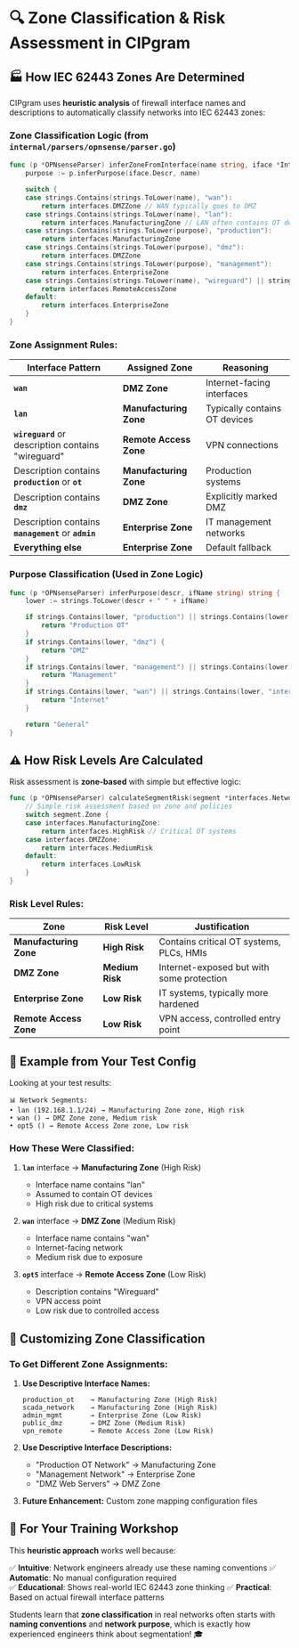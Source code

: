 # 🔍 Zone Classification & Risk Assessment in CIPgram

## 🏭 **How IEC 62443 Zones Are Determined**

CIPgram uses **heuristic analysis** of firewall interface names and descriptions to automatically classify networks into IEC 62443 zones:

### **Zone Classification Logic** (from `internal/parsers/opnsense/parser.go`)

```go
func (p *OPNsenseParser) inferZoneFromInterface(name string, iface *Interface) interfaces.IEC62443Zone {
    purpose := p.inferPurpose(iface.Descr, name)

    switch {
    case strings.Contains(strings.ToLower(name), "wan"):
        return interfaces.DMZZone // WAN typically goes to DMZ
    case strings.Contains(strings.ToLower(name), "lan"):
        return interfaces.ManufacturingZone // LAN often contains OT devices
    case strings.Contains(strings.ToLower(purpose), "production"):
        return interfaces.ManufacturingZone
    case strings.Contains(strings.ToLower(purpose), "dmz"):
        return interfaces.DMZZone
    case strings.Contains(strings.ToLower(purpose), "management"):
        return interfaces.EnterpriseZone
    case strings.Contains(strings.ToLower(name), "wireguard") || strings.Contains(strings.ToLower(iface.Descr), "wireguard"):
        return interfaces.RemoteAccessZone
    default:
        return interfaces.EnterpriseZone
    }
}
```

### **Zone Assignment Rules:**

| **Interface Pattern** | **Assigned Zone** | **Reasoning** |
|----------------------|-------------------|---------------|
| **`wan`** | **DMZ Zone** | Internet-facing interfaces |
| **`lan`** | **Manufacturing Zone** | Typically contains OT devices |
| **`wireguard`** or description contains "wireguard" | **Remote Access Zone** | VPN connections |
| Description contains **`production`** or **`ot`** | **Manufacturing Zone** | Production systems |
| Description contains **`dmz`** | **DMZ Zone** | Explicitly marked DMZ |
| Description contains **`management`** or **`admin`** | **Enterprise Zone** | IT management networks |
| **Everything else** | **Enterprise Zone** | Default fallback |

### **Purpose Classification** (Used in Zone Logic)

```go
func (p *OPNsenseParser) inferPurpose(descr, ifName string) string {
    lower := strings.ToLower(descr + " " + ifName)

    if strings.Contains(lower, "production") || strings.Contains(lower, "ot") {
        return "Production OT"
    }
    if strings.Contains(lower, "dmz") {
        return "DMZ"
    }
    if strings.Contains(lower, "management") || strings.Contains(lower, "admin") {
        return "Management"
    }
    if strings.Contains(lower, "wan") || strings.Contains(lower, "internet") {
        return "Internet"
    }

    return "General"
}
```

## ⚠️ **How Risk Levels Are Calculated**

Risk assessment is **zone-based** with simple but effective logic:

```go
func (p *OPNsenseParser) calculateSegmentRisk(segment *interfaces.NetworkSegment, policies []*interfaces.SecurityPolicy) interfaces.RiskLevel {
    // Simple risk assessment based on zone and policies
    switch segment.Zone {
    case interfaces.ManufacturingZone:
        return interfaces.HighRisk // Critical OT systems
    case interfaces.DMZZone:
        return interfaces.MediumRisk
    default:
        return interfaces.LowRisk
    }
}
```

### **Risk Level Rules:**

| **Zone** | **Risk Level** | **Justification** |
|----------|----------------|-------------------|
| **Manufacturing Zone** | **High Risk** | Contains critical OT systems, PLCs, HMIs |
| **DMZ Zone** | **Medium Risk** | Internet-exposed but with some protection |
| **Enterprise Zone** | **Low Risk** | IT systems, typically more hardened |
| **Remote Access Zone** | **Low Risk** | VPN access, controlled entry point |

## 🎯 **Example from Your Test Config**

Looking at your test results:

```
📊 Network Segments:
• lan (192.168.1.1/24) → Manufacturing Zone zone, High risk
• wan () → DMZ Zone zone, Medium risk  
• opt5 () → Remote Access Zone zone, Low risk
```

### **How These Were Classified:**

1. **`lan`** interface → **Manufacturing Zone** (High Risk)
   - Interface name contains "lan" 
   - Assumed to contain OT devices
   - High risk due to critical systems

2. **`wan`** interface → **DMZ Zone** (Medium Risk)
   - Interface name contains "wan"
   - Internet-facing network
   - Medium risk due to exposure

3. **`opt5`** interface → **Remote Access Zone** (Low Risk)
   - Description contains "Wireguard"
   - VPN access point
   - Low risk due to controlled access

## 🔧 **Customizing Zone Classification**

### **To Get Different Zone Assignments:**

1. **Use Descriptive Interface Names:**
   ```
   production_ot    → Manufacturing Zone (High Risk)
   scada_network    → Manufacturing Zone (High Risk)  
   admin_mgmt       → Enterprise Zone (Low Risk)
   public_dmz       → DMZ Zone (Medium Risk)
   vpn_remote       → Remote Access Zone (Low Risk)
   ```

2. **Use Descriptive Interface Descriptions:**
   - "Production OT Network" → Manufacturing Zone
   - "Management Network" → Enterprise Zone
   - "DMZ Web Servers" → DMZ Zone

3. **Future Enhancement:** Custom zone mapping configuration files

## 🚀 **For Your Training Workshop**

This **heuristic approach** works well because:

✅ **Intuitive**: Network engineers already use these naming conventions
✅ **Automatic**: No manual configuration required  
✅ **Educational**: Shows real-world IEC 62443 zone thinking
✅ **Practical**: Based on actual firewall interface patterns

Students learn that **zone classification** in real networks often starts with **naming conventions** and **network purpose**, which is exactly how experienced engineers think about segmentation! 🎓
